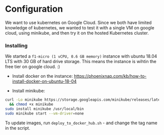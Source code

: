 # Configuration
We want to use kubernetes on Google Cloud.  Since we both have limited knowledge of kubernetes, we wanted to test it with a single VM on google cloud, using minikube, and then try it on the hosted Kubernetes cluster.

### Installing 
We started a `f1-micro (1 vCPU, 0.6 GB memory)` instance with ubuntu 18.04 LTS with 30 GB of hard drive storage.  This means the instance is wihtin the free tier on google cloud. :) 
* Install docker on the instance:
https://phoenixnap.com/kb/how-to-install-docker-on-ubuntu-18-04

* Install minikube:
```bash
curl -Lo minikube https://storage.googleapis.com/minikube/releases/latest/minikube-linux-amd64 \
  && chmod +x minikube
sudo install minikube /usr/local/bin
sudo minikube start --vm-driver=none
```

To update images, run `deploy_to_docker_hub.sh` - and change the tag name in the script.
